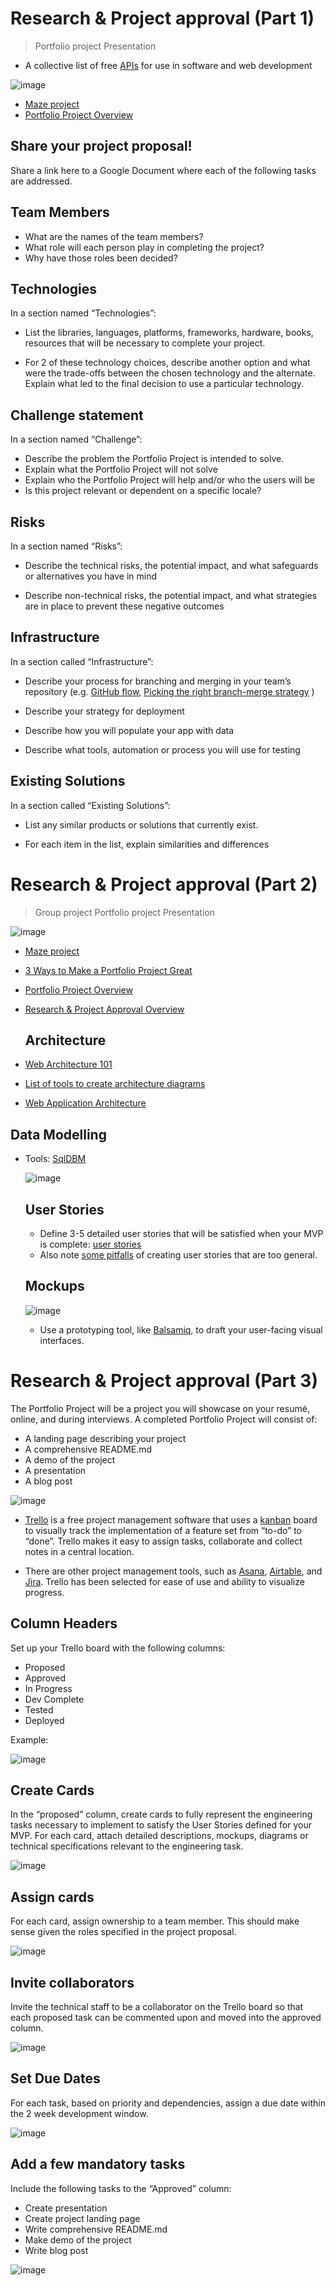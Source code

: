 # Research & Project approval (Part 1)

> Portfolio project
> Presentation

* A collective list of free [APIs](https://intranet.alxswe.com/rltoken/P5Ri2TnqqPOzWdRZEE1mEQ) for use in software and web development

![image](https://github.com/RichardMiruka/alx-system_engineering-devops/assets/105627752/3cb9e7be-4519-4e3c-89e1-41ce1652c41e)

* [Maze project](https://intranet.alxswe.com/concepts/133)
* [Portfolio Project Overview](https://intranet.alxswe.com/concepts/137)

##  Share your project proposal!

Share a link here to a Google Document where each of the following tasks are addressed.

##  Team Members

- What are the names of the team members?
- What role will each person play in completing the project?
-  Why have those roles been decided?

## Technologies
In a section named “Technologies”:

- List the libraries, languages, platforms, frameworks, hardware, books, resources that will be necessary to complete your project.
  
- For 2 of these technology choices, describe another option and what were the trade-offs between the chosen technology and the alternate. Explain what led to the final decision to use a particular technology.

##  Challenge statement

In a section named “Challenge”:

- Describe the problem the Portfolio Project is intended to solve.
- Explain what the Portfolio Project will not solve
- Explain who the Portfolio Project will help and/or who the users will be
- Is this project relevant or dependent on a specific locale?

## Risks

In a section named “Risks”:

- Describe the technical risks, the potential impact, and what safeguards or alternatives you have in mind
  
- Describe non-technical risks, the potential impact, and what strategies are in place to prevent these negative outcomes

## Infrastructure

In a section called “Infrastructure”:

- Describe your process for branching and merging in your team’s repository (e.g. [GitHub flow](https://intranet.alxswe.com/rltoken/bQTzmtjVW4bSNUbo_WUj4g), [Picking the right branch-merge strategy](https://intranet.alxswe.com/rltoken/PH2jTmX2-3ye1iYY8Dbapw) )
  
- Describe your strategy for deployment
  
- Describe how you will populate your app with data
  
- Describe what tools, automation or process you will use for testing

##  Existing Solutions

In a section called “Existing Solutions”:

- List any similar products or solutions that currently exist.

- For each item in the list, explain similarities and differences

# Research & Project approval (Part 2)

> Group project
> Portfolio project
> Presentation

![image](https://github.com/RichardMiruka/alx-system_engineering-devops/assets/105627752/82cb0afa-3c57-4a8f-9199-aea5510c1278)

* [Maze project](https://intranet.alxswe.com/concepts/133)
* [3 Ways to Make a Portfolio Project Great](https://intranet.alxswe.com/concepts/135)
* [Portfolio Project Overview](https://intranet.alxswe.com/concepts/137)
* [Research & Project Approval Overview](https://intranet.alxswe.com/concepts/138)

  ##  Architecture

* [Web Architecture 101](https://intranet.alxswe.com/rltoken/-jOY1yTSoVvysinRHQPrwQ)
* [List of tools to create architecture diagrams](https://intranet.alxswe.com/rltoken/kId2ReF-SoHUZyFEoC9zaA)
* [Web Application Architecture](https://intranet.alxswe.com/rltoken/TmbJuwX1d6XsSd2Ppr6pSg)

## Data Modelling

* Tools: [SqlDBM](https://intranet.alxswe.com/rltoken/6NDhFhDLlvGnO5IQPjNxsA)

  ![image](https://github.com/RichardMiruka/alx-system_engineering-devops/assets/105627752/2ee117f3-d660-4cb1-8f21-60b93363b062)

  ## User Stories

  * Define 3-5 detailed user stories that will be satisfied when your MVP is complete: [user stories](https://intranet.alxswe.com/rltoken/MP_p24nJnvQxErkP0IpZtA)
  *  Also note [some pitfalls](https://intranet.alxswe.com/rltoken/FLr9JQQFgm0zz3ZEfqKCwA) of creating user stories that are too general.
 
  ## Mockups

  ![image](https://github.com/RichardMiruka/alx-system_engineering-devops/assets/105627752/775c7001-85dc-499f-8eef-961c7b4b6c28)

  * Use a prototyping tool, like [Balsamiq](https://intranet.alxswe.com/rltoken/gr0KAmc8Pgs7IMawbJtlIQ), to draft your user-facing visual interfaces.

# Research & Project approval (Part 3)

The Portfolio Project will be a project you will showcase on your resumé, online, and during interviews. A completed Portfolio Project will consist of:

* A landing page describing your project
* A comprehensive README.md
* A demo of the project
* A presentation
* A blog post

![image](https://github.com/RichardMiruka/alx-system_engineering-devops/assets/105627752/3cb9e7be-4519-4e3c-89e1-41ce1652c41e)

- [Trello](https://intranet.alxswe.com/rltoken/nHPXY_uuCJ8h-diK1DoyJw) is a free project management software that uses a [kanban](https://intranet.alxswe.com/rltoken/WBoV3Vg98rcrkt2AIa524w) board to visually track the implementation of a feature set from “to-do” to “done”. Trello makes it easy to assign tasks, collaborate and collect notes in a central location.

- There are other project management tools, such as [Asana](https://intranet.alxswe.com/rltoken/H9I1VYSF8kdMXVuo9d9iPQ), [Airtable](https://intranet.alxswe.com/rltoken/Q8gCI02YehO3Z_vWdDvllg), and [Jira](https://intranet.alxswe.com/rltoken/Vx-2zvCZYFhArPb1v4X7aQ). Trello has been selected for ease of use and ability to visualize progress.

## Column Headers

Set up your Trello board with the following columns:

* Proposed
* Approved
* In Progress
* Dev Complete
* Tested
* Deployed

Example:

![image](https://github.com/RichardMiruka/alx-system_engineering-devops/assets/105627752/45e2217d-8bd8-4a46-b47c-7606c0389a15)

## Create Cards

In the “proposed” column, create cards to fully represent the engineering tasks necessary to implement to satisfy the User Stories defined for your MVP. For each card, attach detailed descriptions, mockups, diagrams or technical specifications relevant to the engineering task.

![image](https://github.com/RichardMiruka/alx-system_engineering-devops/assets/105627752/ad5d8d10-815c-4dc3-8a89-348f74d91594)

##  Assign cards 

For each card, assign ownership to a team member. This should make sense given the roles specified in the project proposal.

![image](https://github.com/RichardMiruka/alx-system_engineering-devops/assets/105627752/8b61e679-fc6d-4539-be93-15d23e428605)

## Invite collaborators

Invite the technical staff to be a collaborator on the Trello board so that each proposed task can be commented upon and moved into the approved column.

![image](https://github.com/RichardMiruka/alx-system_engineering-devops/assets/105627752/cc258cf8-5ab5-4b7b-9239-a4e189e850cf)

## Set Due Dates

For each task, based on priority and dependencies, assign a due date within the 2 week development window.

![image](https://github.com/RichardMiruka/alx-system_engineering-devops/assets/105627752/0780c57b-4624-479f-a06b-2808ebfdd98d)

## Add a few mandatory tasks

Include the following tasks to the “Approved” column:

- Create presentation
- Create project landing page
- Write comprehensive README.md
- Make demo of the project
- Write blog post

![image](https://github.com/RichardMiruka/alx-system_engineering-devops/assets/105627752/d46e9806-5870-4913-8fd1-04e52dd75278)



